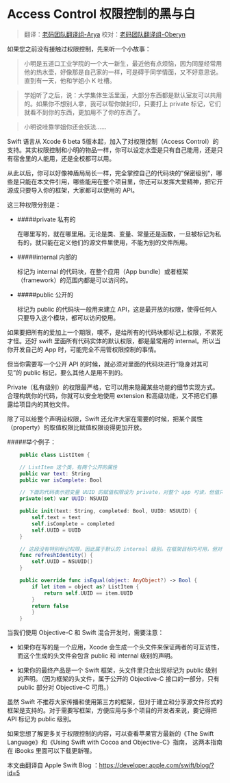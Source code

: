 # Access Control 权限控制的黑与白

> 翻译：[老码团队翻译组-Arya](http://weibo.com/littlekok/)
> 校对：[老码团队翻译组-Oberyn](http://weibo.com/u/5241713117)

如果您之前没有接触过权限控制，先来听一个小故事：

>  小明是五道口工业学院的一个大一新生，最近他有点烦恼，因为同屋经常用他的热水壶，好像那是自己家的一样，可是碍于同学情面，又不好意思说。直到有一天，他和学姐小 K 吐槽。

>  学姐听了之后，说：大学集体生活里面，大部分东西都是默认室友可以共用的。如果你不想别人拿，我可以帮你做封印，只要打上 private 标记，它们就看不到你的东西，更加用不了你的东西了。

>  小明说哇靠学姐你还会妖法......

Swift 语言从 Xcode 6 beta 5版本起，加入了对权限控制（Access Control）的支持。其实权限控制和小明的物品一样，你可以设定水壶是只有自己能用，还是只有宿舍里的人能用，还是全校都可以用。

从此以后，你可以好像神盾局局长一样，完全掌控自己的代码块的”保密级别“，哪些是只能在本文件引用，哪些能用在整个项目里，你还可以发挥大爱精神，把它开源成只要导入你的框架，大家都可以使用的 API。

这三种权限分别是：

- #####private 私有的

	在哪里写的，就在哪里用。无论是类、变量、常量还是函数，一旦被标记为私有的，就只能在定义他们的源文件里使用，不能为别的文件所用。

- #####internal 内部的

	标记为 internal 的代码块，在整个应用（App bundle）或者框架（framework）的范围内都是可以访问的。

- #####public 公开的

	标记为 public 的代码块一般用来建立 API，这是最开放的权限，使得任何人只要导入这个模块，都可以访问使用。

如果要把所有的爱加上一个期限，噢不，是给所有的代码块都标记上权限，不累死才怪。还好 swift 里面所有代码实体的默认权限，都是最常用的 internal。所以当你开发自己的 App 时，可能完全不用管权限控制的事情。

但当你需要写一个公开 API 的时候，就必须对里面的代码块进行“隐身对其可见”的 public 标记，要么其他人是用不到的。

Private（私有级别）的权限最严格，它可以用来隐藏某些功能的细节实现方式。合理构筑你的代码，你就可以安全地使用 extension 和高级功能，又不把它们暴露给项目内的其他文件。

除了可以给整个声明设权限，Swift 还允许大家在需要的时候，把某个属性（property）的取值权限比赋值权限设得更加开放。

#####举个例子：

```swift
	public class ListItem {

	// ListItem 这个类，有两个公开的属性
	public var text: String
	public var isComplete: Bool

	// 下面的代码表示把变量 UUID 的赋值权限设为 private，对整个 app 可读，但值只能在本文件里写入
	private(set) var UUID: NSUUID

	public init(text: String, completed: Bool, UUID: NSUUID) {
		self.text = text
		self.isComplete = completed
		self.UUID = UUID
	}

	// 这段没有特别标记权限，因此属于默认的 internal 级别。在框架目标内可用，但对于其他目标不可用
	func refreshIdentity() {
		self.UUID = NSUUID()
	}

	public override func isEqual(object: AnyObject?) -> Bool {
		if let item = object as? ListItem {
			return self.UUID == item.UUID
		}
		return false
		}
	}
```

当我们使用 Objective-C 和 Swift 混合开发时，需要注意：

- 如果你在写的是一个应用，Xcode 会生成一个头文件来保证两者的可互访性，而这个生成的头文件会包含 public 和 internal 级别的声明。

- 如果你的最终产品是一个 Swift 框架，头文件里只会出现标记为 public 级别的声明。（因为框架的头文件，属于公开的 Objective-C 接口的一部分，只有 public 部分对 Objective-C 可用。）

虽然 Swift 不推荐大家传播和使用第三方的框架，但对于建立和分享源文件形式的框架是支持的。对于需要写框架，方便应用与多个项目的开发者来说，要记得把 API 标记为 public 级别。

如果您想了解更多关于权限控制的内容，可以查看苹果官方最新的《The Swift Language》和《Using Swift with Cocoa and Objective-C》指南，
这两本指南在 iBooks 里面可以下载更新喔。

本文由翻译自 Apple Swift Blog ：https://developer.apple.com/swift/blog/?id=5
